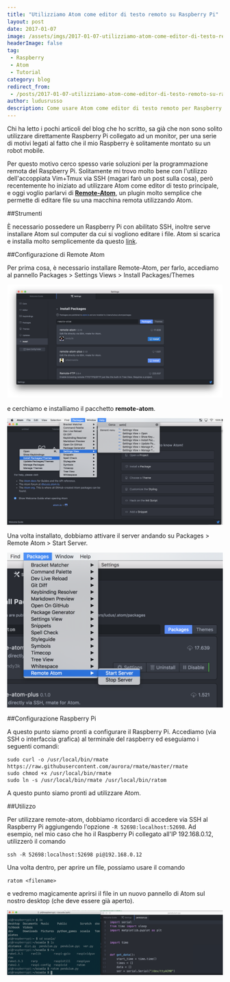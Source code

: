 ```yaml
---
title: "Utilizziamo Atom come editor di testo remoto su Raspberry Pi"
layout: post
date: 2017-01-07
image: /assets/imgs/2017-01-07-utilizziamo-atom-come-editor-di-testo-remoto-su-raspberry-pi.markdown/example.png
headerImage: false
tag:
 - Raspberry
 - Atom
 - Tutorial
category: blog
redirect_from:
 - /posts/2017-01-07-utilizziamo-atom-come-editor-di-testo-remoto-su-raspberry-pi
author: ludusrusso
description: Come usare Atom come editor di testo remoto per Raspberry Pi
---
```


Chi ha letto i pochi articoli del blog che ho scritto, sa già che non sono solito utilizzare direttamente Raspberry Pi collegato ad un monitor, per una serie di motivi legati al fatto che il mio Raspberry è solitamente montato su un robot mobile.

Per questo motivo cerco spesso varie soluzioni per la programmazione remota del Raspberry Pi. Solitamente mi trovo molto bene con l'utilizzo dell'accoppiata Vim+Tmux via SSH (magari farò un post sulla cosa), però recentemente ho iniziato ad utilizzare Atom come editor di testo principale, e oggi voglio parlarvi di [**Remote-Atom**](https://atom.io/packages/remote-atom), un plugin molto semplice che permette di editare file su una macchina remota utilizzando Atom.

##Strumenti

È necessario possedere un Raspberry Pi con abilitato SSH, inoltre serve installare Atom sul computer da cui si vogliono editare i file. Atom si scarica e installa molto semplicemente da questo [link](https://atom.io).

##Configurazione di Remote Atom

Per prima cosa, è necessario installare Remote-Atom, per farlo, accediamo al pannello Packages > Settings Views > Install Packages/Themes

![](/assets/imgs/2017-01-07-utilizziamo-atom-come-editor-di-testo-remoto-su-raspberry-pi.markdown/install.png)

e cerchiamo e installiamo il pacchetto **remote-atom**.

![](/assets/imgs/2017-01-07-utilizziamo-atom-come-editor-di-testo-remoto-su-raspberry-pi.markdown/open-install.png)

Una volta installato, dobbiamo attivare il server andando su Packages > Remote Atom > Start Server.

![](/assets/imgs/2017-01-07-utilizziamo-atom-come-editor-di-testo-remoto-su-raspberry-pi.markdown/start-server.png)

##Configurazione Raspberry Pi

A questo punto siamo pronti a configurare il Raspberry Pi. Accediamo (via SSH o interfaccia grafica) al terminale del raspberry ed eseguiamo i seguenti comandi:

```
sudo curl -o /usr/local/bin/rmate https://raw.githubusercontent.com/aurora/rmate/master/rmate
sudo chmod +x /usr/local/bin/rmate
sudo ln -s /usr/local/bin/rmate /usr/local/bin/ratom
```

A questo punto siamo pronti ad utilizzare Atom.

##Utilizzo

Per utilizzare remote-atom, dobbiamo ricordarci di accedere via SSH al Raspberry Pi aggiungendo l'opzione `-R 52698:localhost:52698`. Ad esempio, nel mio caso che ho il Raspberry Pi collegato all'IP 192.168.0.12, utilizzerò il comando

```
ssh -R 52698:localhost:52698 pi@192.168.0.12
```

Una volta dentro, per aprire un file, possiamo usare il comando

```
ratom <filename>
```

e vedremo magicamente aprirsi il file in un nuovo pannello di Atom sul nostro desktop (che deve essere già aperto).

![](/assets/imgs/2017-01-07-utilizziamo-atom-come-editor-di-testo-remoto-su-raspberry-pi.markdown/example.png)

